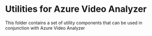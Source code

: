 # Utilities for Azure Video Analyzer

This folder contains a set of utility components that can be used in conjunction with Azure Video Analyzer
